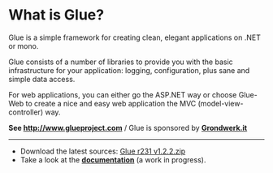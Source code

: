 # What is Glue? #

Glue is a simple framework for creating clean, elegant applications on
.NET or mono.

Glue consists of a number of libraries to provide you with the basic
infrastructure for your application: logging, configuration, plus sane and
simple data access.

For web applications, you can either go the ASP.NET way or choose
Glue-Web to create a nice and easy web application the MVC
(model-view-controller) way.

**See http://www.glueproject.com** / Glue is sponsored by **[Grondwerk.it](http://www.grondwerk.it)**


---


  * Download the latest sources: [Glue r231 v1.2.2.zip](http://glue.googlecode.com/files/Glue%20r231%20v1.2.2.zip)
  * Take a look at the **[documentation](http://code.google.com/p/glue/wiki/Index)** (a work in progress).

